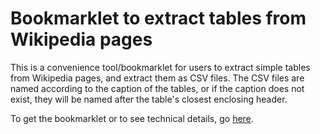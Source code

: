 # Bookmarklet to extract tables from Wikipedia pages
This is a convenience tool/bookmarklet for users to extract simple tables from Wikipedia pages, and extract them as CSV files. The CSV files are named according to the caption of the tables, or if the caption does not exist, they will be named after the table's closest enclosing header.

To get the bookmarklet or to see technical details, go [here](https://darensin01.github.io/2021/01/20/wiki-table-bookmarklet).
